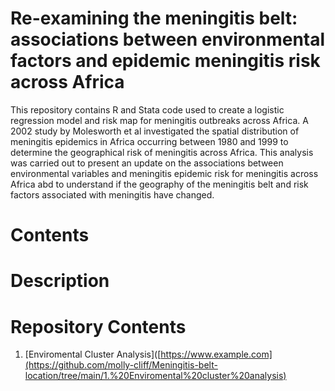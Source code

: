 # Re-examining the meningitis belt: associations between environmental factors and epidemic meningitis risk across Africa

This repository contains R and Stata code used to create a logistic regression model and risk map for meningitis outbreaks across Africa. A 2002 study by Molesworth et al investigated the spatial distribution of meningitis epidemics in Africa occurring between 1980 and 1999 to determine the geographical risk of meningitis across Africa. This analysis was carried out to  present an update on the associations between environmental variables and meningitis epidemic risk for meningitis across Africa abd to understand if the geography of the meningitis belt and risk factors associated with meningitis have changed. 



# Contents


# Description


# Repository Contents
1. [Enviromental Cluster Analysis]([https://www.example.com](https://github.com/molly-cliff/Meningitis-belt-location/tree/main/1.%20Enviromental%20cluster%20analysis)
